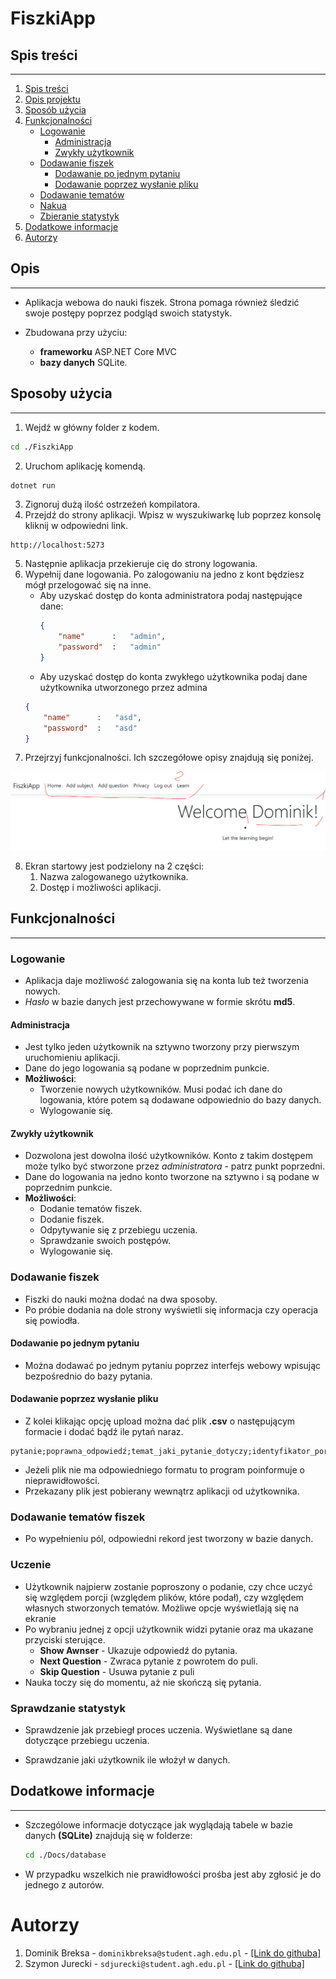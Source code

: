 # FiszkiApp

## Spis treści
----

1. [Spis treści](#spis-treści)
2. [Opis projektu](#opis)
3. [Sposób użycia](#dodatkowe-informacje)
4. [Funkcjonalności](#funkcjonalności)
	-	[Logowanie](#logowanie)
		-	[Administracja](#administracja)
		-	[Zwykły użytkownik](#zwykły-użytkownik)
	-	[Dodawanie fiszek](#dodawanie-fiszek)
		-	[Dodawanie po jednym pytaniu](#dodawanie-po-jednym-pytaniu)
		-	[Dodawanie poprzez wysłanie pliku](#dodawanie-poprzez-wysłanie-pliku)
	-	[Dodawanie tematów](#dodawanie-tematów-fiszek)
	-	[Nakua](#uczenie)
	-	[Zbieranie statystyk](#sprawdzanie-statystyk)
5. [Dodatkowe informacje](#dodatkowe-informacje)
6. [Autorzy](#autorzy)

## Opis
----

-	Aplikacja webowa do nauki fiszek. Strona pomaga również śledzić swoje postępy poprzez podgląd swoich statystyk.

-	Zbudowana przy użyciu:
	-	**frameworku** ASP.NET Core MVC
	-	**bazy danych** SQLite.

## Sposoby użycia
----
1.	Wejdź w główny folder z kodem.
```bash
cd ./FiszkiApp
```
2.	Uruchom aplikację komendą.
```bash
dotnet run
```
3.	Zignoruj dużą ilość ostrzeżeń kompilatora.
4.	Przejdź do strony aplikacji. Wpisz w wyszukiwarkę lub poprzez konsolę kliknij w odpowiedni link.
```url
http://localhost:5273
```
5.	Następnie aplikacja przekieruje cię do strony logowania.
6.	Wypełnij dane logowania. Po zalogowaniu na jedno z kont będziesz mógł przelogować się na inne.
	-	Aby uzyskać dostęp do konta administratora podaj następujące dane:
		```json
		{
			"name"		:	"admin",
			"password"	:	"admin"
		}
		```
	-	Aby uzyskać dostęp do konta zwykłego użytkownika podaj dane użytkownika utworzonego przez admina
	```json
	{
		"name"		:	"asd",
		"password"	:	"asd"
	}
	```
7.	Przejrzyj funkcjonalności. Ich szczegółowe opisy znajdują się poniżej.

![alt](./Docs/Menu.png)

8.	Ekran startowy jest podzielony na 2 części:
	1.	Nazwa zalogowanego użytkownika.
	2.	Dostęp i możliwości aplikacji.

## Funkcjonalności
----
### Logowanie
-	Aplikacja daje możliwość zalogowania się na konta lub też tworzenia nowych.
-	*Hasło* w bazie danych jest przechowywane w formie skrótu **md5**.

#### Administracja
-	Jest tylko jeden użytkownik na sztywno tworzony przy pierwszym uruchomieniu aplikacji.
-	Dane do jego logowania są podane w poprzednim punkcie.
-	**Możliwości**:
	-	Tworzenie nowych użytkowników. Musi podać ich dane do logowania, które potem są dodawane odpowiednio do bazy danych.
	-	Wylogowanie się.

#### Zwykły użytkownik
-	Dozwolona jest dowolna ilość użytkowników. Konto z takim dostępem może tylko być stworzone przez *administratora* - patrz punkt poprzedni.
-	Dane do logowania na jedno konto tworzone na sztywno i są podane w poprzednim punkcie.
-	**Możliwości**:
	-	Dodanie tematów fiszek.
	-	Dodanie fiszek.
	-	Odpytywanie się z przebiegu uczenia.
	-	Sprawdzanie swoich postępów.
	-	Wylogowanie się.

### Dodawanie fiszek
-	Fiszki do nauki można dodać na dwa sposoby.
-	Po próbie dodania na dole strony wyświetli się informacja czy operacja się powiodła.

#### Dodawanie po jednym pytaniu
-	Można dodawać po jednym pytaniu poprzez interfejs webowy wpisując bezpośrednio do bazy pytania.

#### Dodawanie poprzez wysłanie pliku
-	Z kolei klikając opcję upload można dać plik **.csv** o następującym formacie i dodać bądź ile pytań naraz.
```csv
pytanie;poprawna_odpowiedź;temat_jaki_pytanie_dotyczy;identyfikator_porcji
```
-	Jeżeli plik nie ma odpowiedniego formatu to program poinformuje o nieprawidłowości.
-	Przekazany plik jest pobierany wewnątrz aplikacji od użytkownika.

### Dodawanie tematów fiszek
-	Po wypełnieniu pól, odpowiedni rekord jest tworzony w bazie danych.

### Uczenie
-	Użytkownik najpierw zostanie poproszony o podanie, czy chce uczyć się względem porcji (względem plików, które podał), czy względem własnych stworzonych tematów. Możliwe opcje wyświetlają się na ekranie
-	Po wybraniu jednej z opcji użytkownik widzi pytanie oraz ma ukazane przyciski sterujące.
	-	**Show Awnser** - Ukazuje odpowiedź do pytania.
	-	**Next Question** - Zwraca pytanie z powrotem do puli.
	-	**Skip Question** - Usuwa pytanie z puli
-	Nauka toczy się do momentu, aż nie skończą się pytania.

### Sprawdzanie statystyk
-	Sprawdzenie jak przebiegł proces uczenia. Wyświetlane są dane dotyczące przebiegu uczenia.

-	Sprawdzanie jaki użytkownik ile włożył w danych.

## Dodatkowe informacje
----

-	Szczególowe informacje dotyczące jak wyglądają tabele w bazie danych **(SQLite)** znajdują się w folderze:

	```bash
	cd ./Docs/database
	```

-	W przypadku wszelkich nie prawidłowości prośba jest aby zgłosić je do jednego z autorów.

# Autorzy

1.	Dominik Breksa - `dominikbreksa@student.agh.edu.pl` - [\[Link do githuba\]](https://github.com/ForNeus57)
2.	Szymon Jurecki - `sdjurecki@student.agh.edu.pl` - [\[Link do githuba\]](https://github.com/CaIiguIa)

